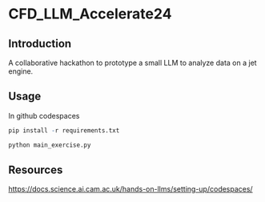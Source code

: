 # CFD_LLM_Accelerate24

## Introduction

A collaborative hackathon to prototype a small LLM to analyze data on a jet engine.

## Usage

In github codespaces

```R
pip install -r requirements.txt
```

```R
python main_exercise.py
```

## Resources

https://docs.science.ai.cam.ac.uk/hands-on-llms/setting-up/codespaces/

